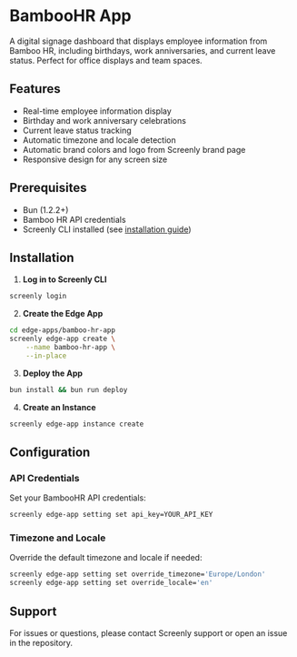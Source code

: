 # BambooHR App

A digital signage dashboard that displays employee information from Bamboo HR, including birthdays, work anniversaries, and current leave status. Perfect for office displays and team spaces.

## Features

- Real-time employee information display
- Birthday and work anniversary celebrations
- Current leave status tracking
- Automatic timezone and locale detection
- Automatic brand colors and logo from Screenly brand page
- Responsive design for any screen size

## Prerequisites

- Bun (1.2.2+)
- Bamboo HR API credentials
- Screenly CLI installed (see [installation guide](https://github.com/Screenly/cli))

## Installation

1. **Log in to Screenly CLI**

```bash
screenly login
```

2. **Create the Edge App**

```bash
cd edge-apps/bamboo-hr-app
screenly edge-app create \
    --name bamboo-hr-app \
    --in-place
```

3. **Deploy the App**

```bash
bun install && bun run deploy
```

4. **Create an Instance**

```bash
screenly edge-app instance create
```

## Configuration

### API Credentials

Set your BambooHR API credentials:

```bash
screenly edge-app setting set api_key=YOUR_API_KEY
```

### Timezone and Locale

Override the default timezone and locale if needed:

```bash
screenly edge-app setting set override_timezone='Europe/London'
screenly edge-app setting set override_locale='en'
```

## Support

For issues or questions, please contact Screenly support or open an issue in the repository.

